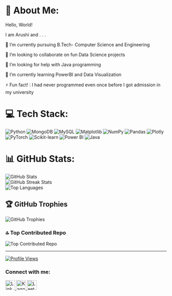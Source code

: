 # 💫 About Me:
Hello, World! <br>
  <p>I am Arushi and . . .<br>
  <p>🔭 I’m currently pursuing B.Tech- Computer Science and Engineering<br> </p>
  <p>👯 I’m looking to collaborate on fun Data Science projects<br></p>
  <p>🤝 I’m looking for help with Java programming<br></p>
  <p>🌱 I’m currently learning PowerBI and Data Visualization<br></p>
  <p>⚡ Fun fact! : I had never programmed even once before I got admission in my university</p>
</p>


<h1>💻 Tech Stack:</h1>
  <p>
        <img src="https://img.shields.io/badge/python-3670A0?style=for-the-badge&logo=python&logoColor=ffdd54" alt="Python">
        <img src="https://img.shields.io/badge/MongoDB-%234ea94b.svg?style=for-the-badge&logo=mongodb&logoColor=white" alt="MongoDB">
        <img src="https://img.shields.io/badge/mysql-4479A1.svg?style=for-the-badge&logo=mysql&logoColor=white" alt="MySQL">
        <img src="https://img.shields.io/badge/Matplotlib-%23ffffff.svg?style=for-the-badge&logo=Matplotlib&logoColor=black" alt="Matplotlib">
        <img src="https://img.shields.io/badge/numpy-%23013243.svg?style=for-the-badge&logo=numpy&logoColor=white" alt="NumPy">
        <img src="https://img.shields.io/badge/pandas-%23150458.svg?style=for-the-badge&logo=pandas&logoColor=white" alt="Pandas">
        <img src="https://img.shields.io/badge/Plotly-%233F4F75.svg?style=for-the-badge&logo=plotly&logoColor=white" alt="Plotly">
        <img src="https://img.shields.io/badge/PyTorch-%23EE4C2C.svg?style=for-the-badge&logo=PyTorch&logoColor=white" alt="PyTorch">
        <img src="https://img.shields.io/badge/scikit--learn-%23F7931E.svg?style=for-the-badge&logo=scikit-learn&logoColor=white" alt="Scikit-learn">
        <img src="https://img.shields.io/badge/power_bi-F2C811?style=for-the-badge&logo=powerbi&logoColor=black" alt="Power BI">
        <img src="https://img.shields.io/badge/java-%23ED8B00.svg?style=for-the-badge&logo=openjdk&logoColor=white" alt="Java">
  </p>

<h1>📊 GitHub Stats:</h1>
    <p>
        <img src="https://github-readme-stats.vercel.app/api?username=AERI078&theme=city_lights&hide_border=false&include_all_commits=true&count_private=true" alt="GitHub Stats">
        <br>
        <img src="https://github-readme-streak-stats.herokuapp.com/?user=AERI078&theme=city_lights&hide_border=false" alt="GitHub Streak Stats">
        <br>
        <img src="https://github-readme-stats.vercel.app/api/top-langs/?username=AERI078&theme=city_lights&hide_border=false&include_all_commits=true&count_private=true&layout=compact" alt="Top Languages">
    </p>

  <h2>🏆 GitHub Trophies</h2>
  <p>
      <img src="https://github-profile-trophy.vercel.app/?username=AERI078&theme=nord&no-frame=false&no-bg=true&margin-w=4" alt="GitHub Trophies">
  </p>

  <h3>🔝 Top Contributed Repo</h3>
  <p>
      <img src="https://github-contributor-stats.vercel.app/api?username=AERI078&limit=5&theme=nord&combine_all_yearly_contributions=true" alt="Top Contributed Repo">
  </p>

  <hr>

  <p>
      <a href="https://visitcount.itsvg.in" target="_blank">
          <img src="https://visitcount.itsvg.in/api?id=AERI078&icon=0&color=0" alt="Profile Views">
      </a>
  </p>

  <h3>Connect with me:</h3>
  <p>
      <a href="https://linkedin.com/in/username" target="_blank">
          <img src="https://raw.githubusercontent.com/rahuldkjain/github-profile-readme-generator/master/src/images/icons/Social/linked-in-alt.svg" alt="LinkedIn" height="30" width="30">
      </a>
      <a href="https://kaggle.com/username" target="_blank">
          <img src="https://raw.githubusercontent.com/rahuldkjain/github-profile-readme-generator/master/src/images/icons/Social/kaggle.svg" alt="Kaggle" height="30" width="30">
      </a>
      <a href="https://www.leetcode.com/username" target="_blank">
          <img src="https://raw.githubusercontent.com/rahuldkjain/github-profile-readme-generator/master/src/images/icons/Social/leet-code.svg" alt="LeetCode" height="30" width="30">
      </a>
  </p>


